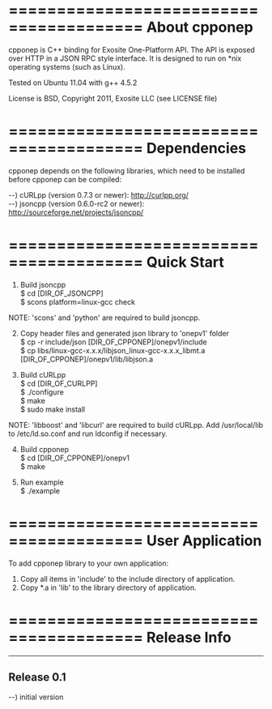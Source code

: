 ========================================
About cpponep
========================================
cpponep is C++ binding for Exosite One-Platform API. The API is exposed over 
HTTP in a JSON RPC style interface.  It is designed to run on *nix operating 
systems (such as Linux).

Tested on Ubuntu 11.04 with g++ 4.5.2

License is BSD, Copyright 2011, Exosite LLC (see LICENSE file)


========================================
Dependencies
========================================
cpponep depends on the following libraries, which need to be installed before
cpponep can be compiled:

--) cURLpp (version 0.7.3 or newer): http://curlpp.org/<br>
--) jsoncpp (version 0.6.0-rc2 or newer): http://sourceforge.net/projects/jsoncpp/<br>


========================================
Quick Start
========================================

1) Build jsoncpp<br>
$ cd [DIR_OF_JSONCPP]<br>
$ scons platform=linux-gcc check<br>

NOTE: 'scons' and 'python' are required to build jsoncpp.

2) Copy header files and generated json library to 'onepv1' folder<br>
$ cp -r include/json [DIR_OF_CPPONEP]/onepv1/include<br>
$ cp libs/linux-gcc-x.x.x/libjson_linux-gcc-x.x.x_libmt.a [DIR_OF_CPPONEP]/onepv1/lib/libjson.a<br>

3) Build cURLpp<br>
$ cd [DIR_OF_CURLPP]<br>
$ ./configure<br>
$ make<br>
$ sudo make install<br>

NOTE: 'libboost' and 'libcurl' are required to build cURLpp. Add /usr/local/lib
to /etc/ld.so.conf and run ldconfig if necessary.

4) Build cpponep<br>
$ cd [DIR_OF_CPPONEP]/onepv1<br>
$ make<br>

5) Run example<br>
$ ./example<br>


========================================
User Application
========================================
To add cpponep library to your own application:

1) Copy all items in 'include' to the include directory of application.<br>
2) Copy *.a in 'lib' to the library directory of application.<br>


========================================
Release Info
========================================
----------------------------------------
Release 0.1
----------------------------------------
--) initial version<br>


